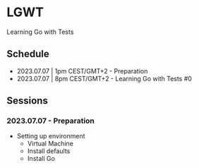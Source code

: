 # LGWT

Learning Go with Tests

## Schedule

- 2023.07.07 | 1pm CEST/GMT+2 - Preparation
- 2023.07.07 | 8pm CEST/GMT+2 - Learning Go with Tests #0

## Sessions

### 2023.07.07 - Preparation

- Setting up environment
    - Virtual Machine
    - Install defaults
    - Install Go
